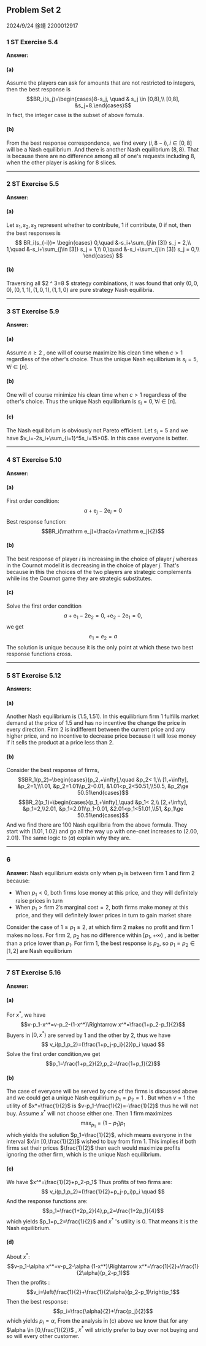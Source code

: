 ## Problem Set 2
2024/9/24
徐靖 2200012917

### 1 ST Exercise 5.4
**Answer:**
#### (a)
Assume the players can ask for amounts that are not restricted to integers, then the best response is 
$$BR_i(s_j)=\begin{cases}8-s_j, \quad & s_j \in [0,8),\\ [0,8], &s_j=8.\end{cases}$$
In fact, the integer case is the subset of above fomula.
#### (b)
From the best response correspondence, we find every $(i,8-i), i\in [0,8]$ will be a Nash equilibrium. 
And there is another Nash equilibrium $(8,8)$. That is because there are no difference among all of one's requests including $8$, when the other player is asking for $8$ slices.

___
### 2 ST Exercise 5.5
**Answer:**
#### (a)
Let $s_1,s_2,s_3$ represent whether to contribute, $1$ if contribute, $0$ if not, then the best responses is 
$$
BR_i(s_{-i})=
\begin{cases}
0,\quad &-s_i+\sum_{j\in [3]} s_j = 2,\\
1,\quad &-s_i+\sum_{j\in [3]} s_j = 1,\\
0,\quad &-s_i+\sum_{j\in [3]} s_j = 0,\\
\end{cases}
$$
#### (b)
Traversing all $2 ^ 3=8 $ strategy combinations, it was found that only $(0,0,0) , (0,1,1) , (1,0,1) , (1,1,0)$ are pure strategy Nash equilibria.
___
### 3 ST Exercise 5.9
**Answer:**
#### (a)
Assume $n\ge 2$ , one will of course maximize his clean time when $c>1$ regardless of the other's choice. Thus the unique Nash equilibrium is $s_i=5, \forall i\in [n]$.
#### (b)
One will of course minimize his clean time when $c>1$ regardless of the other's choice. Thus the unique Nash equilibrium is $s_i=0, \forall i\in [n]$.
#### (c)
The Nash equilibrium is obviously not Pareto efficient. Let $s_i=5$ and we have $v_i=-2s_i+\sum_{i=1}^5s_i=15>0$. In this case everyone is better.
___
### 4 ST Exercise 5.10
**Answer:**
#### (a)
First order condition:
$$a+\mathrm e_j-2\mathrm e_i=0$$
Best response function:
$$BR_i(\mathrm e_j)=\frac{a+\mathrm e_j}{2}$$

#### (b)
The best response of player $i$ is increasing in the choice of player $j$ whereas in the Cournot model it is decreasing in the choice of player $j$. That's because in this the choices of the two players are strategic complements while ins the Cournot game they are strategic substitutes.
#### (c)
Solve the first order condition
$$a+\mathrm e_1-2\mathrm e_2=0,+\mathrm e_2-2\mathrm e_1=0,$$
we get
$$e_1=e_2=a$$
The solution is unique because it is the only point at which these two best response functions cross.
___
### 5 ST Exercise 5.12
**Answers:**
#### (a)
Another Nash equilibrium is $(1.5,1.51)$. In this equilibrium firm $1$ fulfills market demand at the price of $1.5$ and has no incentive the change the price in every direction. Firm 2 is indifferent between the current price and any higher price, and no incentive to decrease price because it will lose money if it sells the product at a price less than $2$. 
#### (b)
Consider the best response of firms,
$$BR_1(p_2)=\begin{cases}(p_2,+\infty],\quad &p_2< 1,\\ [1,+\infty], &p_2=1,\\1.01, &p_2=1.01\\p_2-0.01, &1.01<p_2<50.51,\\50.5, &p_2\ge 50.51\end{cases}$$
$$BR_2(p_1)=\begin{cases}(p_1,+\infty],\quad &p_1< 2,\\ [2,+\infty], &p_1=2,\\2.01, &p_1=2.01\\p_1-0.01, &2.01<p_1<51.01,\\51, &p_1\ge 50.51\end{cases}$$
And we find there are $100$ Nash equilibria from the above formula. They start with $(1.01,1.02)$ and go all the way up with one-cnet increases to $(2.00,2.01)$. The same logic to $(a)$ explain why they are.
___
### 6
**Answer:**
Nash equilibrium exists only when $p_1$ is between firm $1$ and firm $2$ because:
- When $p_1<0$, both firms lose money at this price, and they will definitely raise prices in turn
- When $p_1>\text{firm 2's marginal cost}=2$, both firms make money at this price, and they will definitely lower prices in turn to gain market share

Consider the case of $1\ge p_1 \ge 2$, at which firm $2$ makes no profit and firm $1$ makes no loss. For firm $2$, $p_2$ has no difference within $[p_1,+\infty)$ , and is better than a price lower than $p_1$. For firm $1$, the best response is $p_2$, so $p_1=p_2\in [1,2]$ are Nash equilibrium

___
### 7 ST Exercise 5.16
**Answer:**
#### (a)
For $x^*$, we have
$$v-p_1-x^*=v-p_2-(1-x^*)\Rightarrow x^*=\frac{1+p_2-p_1}{2}$$
Buyers in $[0,x^*)$ are served by $1$ and the other by $2$, thus we have
$$
v_i(p_1,p_2)=(\frac{1+p_j-p_i}{2})p_i \quad 
$$ 
Solve the first order condition,we get
$$p_1=\frac{1+p_2}{2},p_2=\frac{1+p_1}{2}$$
#### (b)
The case of everyone will be served by one of the firms is discussed above and we could get a unique Nash equilirium $p_1=p_2=1$ . But when $v=1$ the utility of $x*=\frac{1}{2}$ is $v-p_1-\frac{1}{2}=-\frac{1}{2}$ thus he will not buy.  Assume $x^*$ will not choose either one.
Then $1$ firm maximizes
$$\max_{p_1}=(1-p_1)p_1$$
which yields the solution $p_1=\frac{1}{2}$, which means everyone in the interval $x\in [0,\frac{1}{2}]$ wished to buy from firm $1$. This implies if both firms set their prices $\frac{1}{2}$ then each would maximize profits ignoring the other firm, which is the unique Nash equilibrium.
#### (c)
We have $x^*=\frac{1}{2}+p_2-p_1$ Thus profits of two firms are:
$$
v_i(p_1,p_2)=(\frac{1}{2}+p_j-p_i)p_i \quad 
$$
And the response functions are:
$$p_1=\frac{1+2p_2}{4},p_2=\frac{1+2p_1}{4}$$
which yields $p_1=p_2=\frac{1}{2}$ and $x^*$ 's utility is $0$. That means it is the Nash equilibrium.
#### (d)
About $x^*$:
$$v-p_1-\alpha x^*=v-p_2-\alpha (1-x^*)\Rightarrow x^*=\frac{1}{2}+\frac{1}{2\alpha}(p_2-p_1)$$
Then the profits :
$$v_i=\left(\frac{1}{2}+\frac{1}{2\alpha}(p_2-p_1)\right)p_1$$
Then the best response:
$$p_i=\frac{\alpha}{2}+\frac{p_j}{2}$$
which yields $p_i=\alpha$, From the analysis in (c) above we know that for any $\alpha \in [0,\frac{1}{2})$ , $x^*$ will strictly prefer to buy over not buying and so will every other customer.